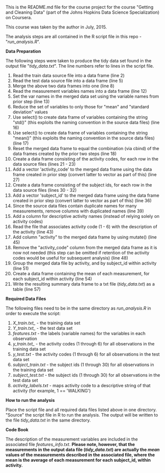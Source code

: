 This is the README.md file for the course project for the course "Getting and Cleaning Data" (part of the Johns Hopkins Data Science Specialization) on Coursera.

This course was taken by the author in July, 2015.

The analysis steps are all contained in the R script file in this repo - "*run_analysis.R*".

**Data Preparation**

The following steps were taken to produce the tidy data set found in the output file "*tidy_data.txt*".  The line numbers refer to lines in the script file.

1. Read the train data source file into a data frame (line 2)
2. Read the test data source file into a data frame (line 5)
3. Merge the above two data frames into one (line 8)
4. Read the measurement variables names into a data frame (line 12)
5. Set the var names in the merged data set using the variable names from prior step (line 13)
6. Reduce the set of variables to only those for "mean" and "standard deviation" values
  1. Use select() to create data frame of variables containing the string "std()" (this exploits the naming convention in the source data files) (line 16)
  2. Use select() to create data frame of variables containing the string "mean()" (this exploits the naming convention in the source data files) (line 17)
  3. Reset the merged data frame to equal the combination (via cbind) of the data frames created by the prior two steps (line 18)
7. Create a data frame consisting of the activity codes, for each row in the data source files (lines 21 - 23)
8. Add a vector 'activity_code' to the merged data frame using the data frame created in prior step (convert latter to vector as part of this) (line 27)
9. Create a data frame consisting of the subject ids, for each row in the data source files (lines 30 - 32)
10. Add a vector 'subject_id' to the merged data frame using the data frame created in prior step (convert latter to vector as part of this) (line 36)
11. Since the source data files contain duplicate names for many measurements, remove columns with duplicated names (line 39)
12. Add a column for descriptive activity names (instead of relying solely on activity codes)
  1. Read the file that associates activity code (1 - 6) with the description of the activity (line 43)
  2. Add column "activity" to the merged data frame by using mutate() (line 45)
13. Remove the "activity_code" column from the merged data frame as it is now not needed (this step can be omitted if retention of the activity codes would be useful for subsequent analysis) (line 48)
14. Group the merged data file by activity, and by subject_id within activity (line 51)
15. Create a data frame containing the mean of each measurement, for each subject_id within activity (line 54)
16. Write the resulting summary data frame to a txt file (*tidy_data.txt*) as a table (line 57)

**Required Data Files**

The following files need to be in the same directory as *run_analysis.R* in order to execute the script:

1. *X_train.txt_* - the training data set
2. *Y_train.txt_* - the test data set
3. *features.txt* - the labels (variable names) for the variables in each observation
4. *y_train.txt_* - the activity codes (1 through 6) for all observations in the training data set
5. *y_test.txt* - the activity codes (1 through 6) for all observations in the test data set
6. *subject_train.txt* - the subject ids (1 through 30) for all observations in the training data set
7. *subject_test.txt* - the subject ids (1 through 30) for all observations in the test data set
8. *activity_labels.txt* - maps activity code to a descriptive string of that activity (for example, 1 == 'WALKING')

**How to run the analysis**

Place the script file and all required data files listed above in one directory.  "Source" the script file in R to run the analysis.  The output will be written to the file *tidy_data.txt* in the same directory.

**Code Book**

The description of the measurement variables are included in the associated file *features_info.txt*.  **Please note, however, that the measurements in the output data file (*tidy_data.txt*) are actually the *mean* values of the measurements described in the associated file, where the mean is the average of each measurement for each subject_id, within activity.**
